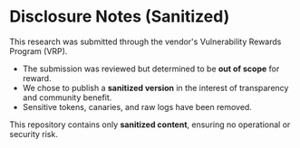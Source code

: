 # Disclosure Notes (Sanitized)

This research was submitted through the vendor's Vulnerability Rewards Program (VRP).

- The submission was reviewed but determined to be **out of scope** for reward.  
- We chose to publish a **sanitized version** in the interest of transparency and community benefit.  
- Sensitive tokens, canaries, and raw logs have been removed.  

This repository contains only **sanitized content**, ensuring no operational or security risk.

